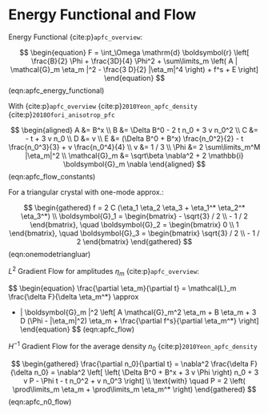 # Energy Functional and Flow

Energy Functional {cite:p}`apfc_overview`:

$$
\begin{equation}
    F = \int_\Omega \mathrm{d} \boldsymbol{r} \left[
        \frac{B}{2} \Phi + \frac{3D}{4} \Phi^2 +
        \sum\limits_m \left(
            A | \mathcal{G}_m \eta_m |^2 - \frac{3 D}{2} |\eta_m|^4
        \right)
        + f^s + E
    \right]
\end{equation}
$$ (eqn:apfc_energy_functional)

With {cite:p}`apfc_overview` {cite:p}`2010Yeon_apfc_density`
{cite:p}`2018Ofori_anisotrop_pfc`

$$
\begin{aligned}
A &= B^x \\
B &= \Delta B^0 - 2 t n_0 + 3 v n_0^2 \\
C &= - t + 3 v n_0 \\
D &= v \\
E &= (\Delta B^0 + B^x) \frac{n_0^2}{2} - t \frac{n_0^3}{3} + v \frac{n_0^4}{4} \\
v &= 1 / 3 \\
\Phi &= 2 \sum\limits_m^M |\eta_m|^2 \\
\mathcal{G}_m &= \sqrt\beta \nabla^2 + 2 \mathbb{i} \boldsymbol{G}_m \nabla
\end{aligned}
$$ (eqn:apfc_flow_constants)

For a triangular crystal with one-mode approx.:

$$
\begin{gathered}
f = 2 C (\eta_1 \eta_2 \eta_3 + \eta_1^* \eta_2^* \eta_3^*) \\
\boldsymbol{G}_1 = \begin{bmatrix} - \sqrt{3} / 2 \\ - 1 / 2 \end{bmatrix}, \quad
\boldsymbol{G}_2 = \begin{bmatrix} 0 \\ 1 \end{bmatrix}, \quad
\boldsymbol{G}_3 = \begin{bmatrix} \sqrt{3} / 2 \\ - 1 / 2 \end{bmatrix}
\end{gathered}
$$ (eqn:onemodetriangluar)

$L^2$ Gradient Flow for amplitudes $\eta_m$ {cite:p}`apfc_overview`:

$$
\begin{equation}
\frac{\partial \eta_m}{\partial t} = \mathcal{L}_m \frac{\delta F}{\delta \eta_m^*} \approx
- | \boldsymbol{G}_m |^2 \left[
    A \mathcal{G}_m^2 \eta_m + B \eta_m + 3 D (\Phi - |\eta_m|^2) \eta_m + \frac{\partial f^s}{\partial \eta_m^*}
\right]
\end{equation}
$$ (eqn:apfc_flow)

$H^{-1}$ Gradient Flow for the average density $n_0$ {cite:p}`2010Yeon_apfc_density`

$$
\begin{gathered}
\frac{\partial n_0}{\partial t} =
\nabla^2 \frac{\delta F}{\delta n_0} =
\nabla^2 \left[
    \left(
        \Delta B^0 + B^x + 3 v \Phi
    \right) n_0
    + 3 v P - \Phi t
    - t n_0^2 + v n_0^3
\right] \\
\text{with} \quad
P = 2 \left(
    \prod\limits_m \eta_m + \prod\limits_m \eta_m^*
\right)
\end{gathered}
$$ (eqn:apfc_n0_flow)
